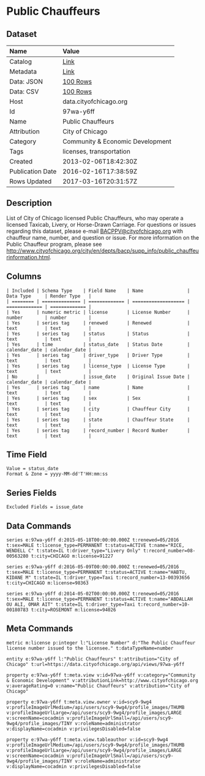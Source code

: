# Public Chauffeurs

## Dataset

| Name | Value |
| :--- | :---- |
| Catalog | [Link](https://catalog.data.gov/dataset/public-chauffeurs-39a87) |
| Metadata | [Link](https://data.cityofchicago.org/api/views/97wa-y6ff) |
| Data: JSON | [100 Rows](https://data.cityofchicago.org/api/views/97wa-y6ff/rows.json?max_rows=100) |
| Data: CSV | [100 Rows](https://data.cityofchicago.org/api/views/97wa-y6ff/rows.csv?max_rows=100) |
| Host | data.cityofchicago.org |
| Id | 97wa-y6ff |
| Name | Public Chauffeurs |
| Attribution | City of Chicago |
| Category | Community & Economic Development |
| Tags | licenses, transportation |
| Created | 2013-02-06T18:42:30Z |
| Publication Date | 2016-02-16T17:38:59Z |
| Rows Updated | 2017-03-16T20:31:57Z |

## Description

List of City of Chicago licensed Public Chauffeurs, who may operate a licensed Taxicab, Livery, or Horse-Drawn Carriage. For questions or issues regarding this dataset, please e-mail BACPPV@cityofchicago.org with chauffeur name, number, and question or issue. For more information on the Public Chauffeur program, please see http://www.cityofchicago.org/city/en/depts/bacp/supp_info/public_chauffeurinformation.html.

## Columns

```ls
| Included | Schema Type    | Field Name    | Name                | Data Type     | Render Type   |
| ======== | ============== | ============= | =================== | ============= | ============= |
| Yes      | numeric metric | license       | License Number      | number        | number        |
| Yes      | series tag     | renewed       | Renewed             | text          | text          |
| Yes      | series tag     | status        | Status              | text          | text          |
| Yes      | time           | status_date   | Status Date         | calendar_date | calendar_date |
| Yes      | series tag     | driver_type   | Driver Type         | text          | text          |
| Yes      | series tag     | license_type  | License Type        | text          | text          |
| No       |                | issue_date    | Original Issue Date | calendar_date | calendar_date |
| Yes      | series tag     | name          | Name                | text          | text          |
| Yes      | series tag     | sex           | Sex                 | text          | text          |
| Yes      | series tag     | city          | Chauffeur City      | text          | text          |
| Yes      | series tag     | state         | Chauffeur State     | text          | text          |
| Yes      | series tag     | record_number | Record Number       | text          | text          |
```

## Time Field

```ls
Value = status_date
Format & Zone = yyyy-MM-dd'T'HH:mm:ss
```

## Series Fields

```ls
Excluded Fields = issue_date
```

## Data Commands

```ls
series e:97wa-y6ff d:2015-05-18T00:00:00.000Z t:renewed=05/2016 t:sex=MALE t:license_type=PERMANENT t:status=ACTIVE t:name="RICE, WENDELL C" t:state=IL t:driver_type="Livery Only" t:record_number=08-00563280 t:city=CHICAGO m:license=91227

series e:97wa-y6ff d:2016-05-09T00:00:00.000Z t:renewed=05/2016 t:sex=MALE t:license_type=PERMANENT t:status=ACTIVE t:name="HABTU, KIDANE M" t:state=IL t:driver_type=Taxi t:record_number=13-00393656 t:city=CHICAGO m:license=98363

series e:97wa-y6ff d:2014-05-02T00:00:00.000Z t:renewed=05/2016 t:sex=MALE t:license_type=PERMANENT t:status=ACTIVE t:name="ABDALLAH OU ALI, OMAR AIT" t:state=IL t:driver_type=Taxi t:record_number=10-00180783 t:city=ROSEMONT m:license=94026
```

## Meta Commands

```ls
metric m:license p:integer l:"License Number" d:"The Public Chauffeur license number issued to the licensee." t:dataTypeName=number

entity e:97wa-y6ff l:"Public Chauffeurs" t:attribution="City of Chicago" t:url=https://data.cityofchicago.org/api/views/97wa-y6ff

property e:97wa-y6ff t:meta.view v:id=97wa-y6ff v:category="Community & Economic Development" v:attributionLink=http://www.cityofchicago.org v:averageRating=0 v:name="Public Chauffeurs" v:attribution="City of Chicago"

property e:97wa-y6ff t:meta.view.owner v:id=scy9-9wg4 v:profileImageUrlMedium=/api/users/scy9-9wg4/profile_images/THUMB v:profileImageUrlLarge=/api/users/scy9-9wg4/profile_images/LARGE v:screenName=cocadmin v:profileImageUrlSmall=/api/users/scy9-9wg4/profile_images/TINY v:roleName=administrator v:displayName=cocadmin v:privilegesDisabled=false

property e:97wa-y6ff t:meta.view.tableauthor v:id=scy9-9wg4 v:profileImageUrlMedium=/api/users/scy9-9wg4/profile_images/THUMB v:profileImageUrlLarge=/api/users/scy9-9wg4/profile_images/LARGE v:screenName=cocadmin v:profileImageUrlSmall=/api/users/scy9-9wg4/profile_images/TINY v:roleName=administrator v:displayName=cocadmin v:privilegesDisabled=false
```